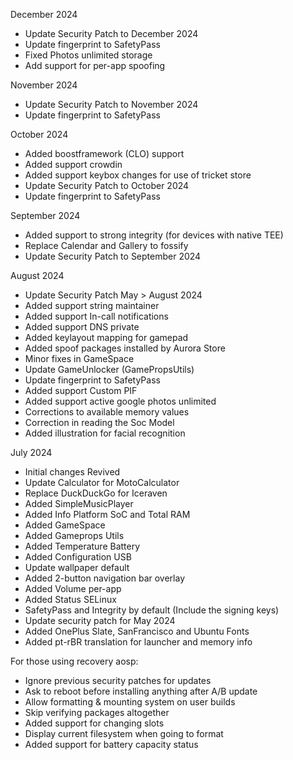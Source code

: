 December 2024

- Update Security Patch to December 2024
- Update fingerprint to SafetyPass
- Fixed Photos unlimited storage
- Add support for per-app spoofing

November 2024

- Update Security Patch to November 2024
- Update fingerprint to SafetyPass

October 2024

- Added boostframework (CLO) support
- Added support crowdin
- Added support keybox changes for use of tricket store
- Update Security Patch to October 2024
- Update fingerprint to SafetyPass

September 2024

- Added support to strong integrity (for devices with native TEE)
- Replace Calendar and Gallery to fossify
- Update Security Patch to September 2024

August 2024

- Update Security Patch May > August 2024
- Added support string maintainer
- Added support In-call notifications
- Added support DNS private
- Added keylayout mapping for gamepad
- Added spoof packages installed by Aurora Store
- Minor fixes in GameSpace
- Update GameUnlocker (GamePropsUtils)
- Update fingerprint to SafetyPass
- Added support Custom PIF
- Added support active google photos unlimited
- Corrections to available memory values
- Correction in reading the Soc Model
- Added illustration for facial recognition

July 2024

- Initial changes Revived
- Update Calculator for MotoCalculator
- Replace DuckDuckGo for Iceraven
- Added SimpleMusicPlayer
- Added Info Platform SoC and Total RAM
- Added GameSpace
- Added Gameprops Utils
- Added Temperature Battery
- Added Configuration USB
- Update wallpaper default
- Added 2-button navigation bar overlay
- Added Volume per-app
- Added Status SELinux
- SafetyPass and Integrity by default (Include the signing keys)
- Update security patch for May 2024
- Added OnePlus Slate, SanFrancisco and Ubuntu Fonts
- Added pt-rBR translation for launcher and memory info

For those using recovery aosp:

- Ignore previous security patches for updates
- Ask to reboot before installing anything after A/B update
- Allow formatting & mounting system on user builds
- Skip verifying packages altogether
- Added support for changing slots
- Display current filesystem when going to format
- Added support for battery capacity status
